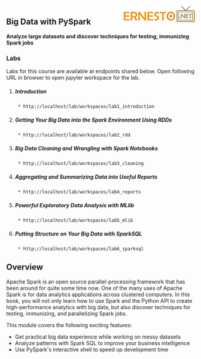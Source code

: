 <img align="right" src="./logo.png">

<h2><span style="color:red;"></span>Big Data with PySpark</h2>

**Analyze large datasets and discover techniques for testing, immunizing Spark jobs**

### Labs

Labs for this course are available at endpoints shared below. Open following URL in browser to open jupyter workspace for the lab.

1. ##### Introduction
		* http://localhost/lab/workspaces/lab1_introduction
2. ##### Getting Your Big Data into the Spark Environment Using RDDs
		* http://localhost/lab/workspaces/lab2_rdd
3. ##### Big Data Cleaning and Wrangling with Spark Notebooks
		* http://localhost/lab/workspaces/lab3_cleaning
4. ##### Aggregating and Summarizing Data into Useful Reports
		* http://localhost/lab/workspaces/lab4_reports
5. ##### Powerful Exploratory Data Analysis with MLlib
		* http://localhost/lab/workspaces/lab5_mlib
6. ##### Putting Structure on Your Big Data with SparkSQL
		* http://localhost/lab/workspaces/lab6_sparksql

## Overview
Apache Spark is an open source parallel-processing framework that has been around for quite some time now. One of the many uses of Apache Spark is for data analytics applications across clustered computers. In this book, you will not only learn how to use Spark and the Python API to create high-performance analytics with big data, but also discover techniques for testing, immunizing, and parallelizing Spark jobs.

This module covers the following exciting features:
* Get practical big data experience while working on messy datasets
* Analyze patterns with Spark SQL to improve your business intelligence
* Use PySpark's interactive shell to speed up development time
